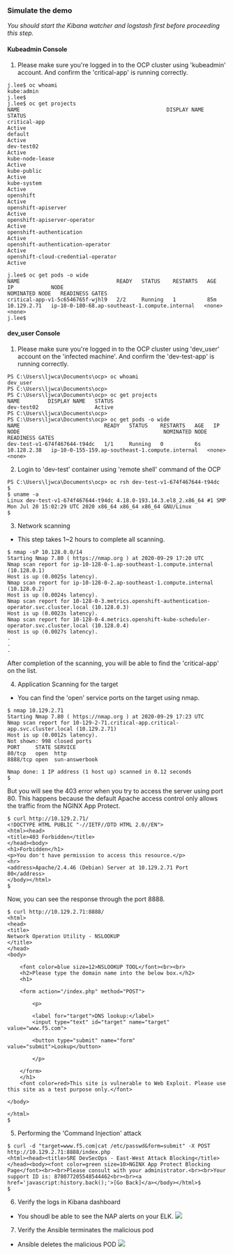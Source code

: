 ### Simulate the demo

*You should start the Kibana watcher and logstash first before proceeding this step.*

#### Kubeadmin Console
1. Please make sure you're logged in to the OCP cluster using 'kubeadmin' account. And confirm the 'critical-app' is running correctly.
```
j.lee$ oc whoami
kube:admin
j.lee$ 
j.lee$ oc get projects
NAME                                               DISPLAY NAME   STATUS
critical-app                                                      Active
default                                                           Active
dev-test02                                                        Active
kube-node-lease                                                   Active
kube-public                                                       Active
kube-system                                                       Active
openshift                                                         Active
openshift-apiserver                                               Active
openshift-apiserver-operator                                      Active
openshift-authentication                                          Active
openshift-authentication-operator                                 Active
openshift-cloud-credential-operator                               Active

j.lee$ oc get pods -o wide
NAME                               READY   STATUS    RESTARTS   AGE   IP            NODE                                             NOMINATED NODE   READINESS GATES
critical-app-v1-5c6546765f-wjhl9   2/2     Running   1          85m   10.129.2.71   ip-10-0-180-68.ap-southeast-1.compute.internal   <none>           <none>
j.lee$ 
```

#### dev_user Console
1. Please make sure you're logged in to the OCP cluster using 'dev_user' account on the 'infected machine'. And confirm the 'dev-test-app' is running correctly.
```
PS C:\Users\ljwca\Documents\ocp> oc whoami
dev_user
PS C:\Users\ljwca\Documents\ocp>
PS C:\Users\ljwca\Documents\ocp> oc get projects
NAME         DISPLAY NAME   STATUS
dev-test02                  Active
PS C:\Users\ljwca\Documents\ocp>
PS C:\Users\ljwca\Documents\ocp> oc get pods -o wide
NAME                           READY   STATUS    RESTARTS   AGE   IP            NODE                                              NOMINATED NODE   READINESS GATES
dev-test-v1-674f467644-t94dc   1/1     Running   0          6s    10.128.2.38   ip-10-0-155-159.ap-southeast-1.compute.internal   <none>           <none>
```

2. Login to 'dev-test' container using 'remote shell' command of the OCP
```
PS C:\Users\ljwca\Documents\ocp> oc rsh dev-test-v1-674f467644-t94dc
$
$ uname -a
Linux dev-test-v1-674f467644-t94dc 4.18.0-193.14.3.el8_2.x86_64 #1 SMP Mon Jul 20 15:02:29 UTC 2020 x86_64 x86_64 x86_64 GNU/Linux
$
```

3. Network scanning
- This step takes 1~2 hours to complete all scanning. 
```
$ nmap -sP 10.128.0.0/14
Starting Nmap 7.80 ( https://nmap.org ) at 2020-09-29 17:20 UTC
Nmap scan report for ip-10-128-0-1.ap-southeast-1.compute.internal (10.128.0.1)
Host is up (0.0025s latency).
Nmap scan report for ip-10-128-0-2.ap-southeast-1.compute.internal (10.128.0.2)
Host is up (0.0024s latency).
Nmap scan report for 10-128-0-3.metrics.openshift-authentication-operator.svc.cluster.local (10.128.0.3)
Host is up (0.0023s latency).
Nmap scan report for 10-128-0-4.metrics.openshift-kube-scheduler-operator.svc.cluster.local (10.128.0.4)
Host is up (0.0027s latency).
.
.
.
```
After completion of the scanning, you will be able to find the 'critical-app' on the list. 

4. Application Scanning for the target
- You can find the 'open' service ports on the target using nmap. 
```
$ nmap 10.129.2.71
Starting Nmap 7.80 ( https://nmap.org ) at 2020-09-29 17:23 UTC
Nmap scan report for 10-129-2-71.critical-app.critical-app.svc.cluster.local (10.129.2.71)
Host is up (0.0012s latency).
Not shown: 998 closed ports
PORT     STATE SERVICE
80/tcp   open  http
8888/tcp open  sun-answerbook

Nmap done: 1 IP address (1 host up) scanned in 0.12 seconds
$
```

But you will see the 403 error when you try to access the server using port 80. This happens because the default Apache access control only allows the traffic from the NGINX App Protect. 
```
$ curl http://10.129.2.71/
<!DOCTYPE HTML PUBLIC "-//IETF//DTD HTML 2.0//EN">
<html><head>
<title>403 Forbidden</title>
</head><body>
<h1>Forbidden</h1>
<p>You don't have permission to access this resource.</p>
<hr>
<address>Apache/2.4.46 (Debian) Server at 10.129.2.71 Port 80</address>
</body></html>
$
```

Now, you can see the response through the port 8888. 
```
$ curl http://10.129.2.71:8888/
<html>
<head>
<title>
Network Operation Utility - NSLOOKUP
</title>
</head>
<body>

    <font color=blue size=12>NSLOOKUP TOOL</font><br><br>
    <h2>Please type the domain name into the below box.</h2>
    <h1>

    <form action="/index.php" method="POST">

        <p>

        <label for="target">DNS lookup:</label>
        <input type="text" id="target" name="target" value="www.f5.com">

        <button type="submit" name="form" value="submit">Lookup</button>

        </p>

    </form>
    </h1>
    <font color=red>This site is vulnerable to Web Exploit. Please use this site as a test purpose only.</font>

</body>

</html>
$
```

5. Performing the 'Command Injection' attack
```
$ curl -d "target=www.f5.com|cat /etc/passwd&form=submit" -X POST http://10.129.2.71:8888/index.php
<html><head><title>SRE DevSecOps - East-West Attack Blocking</title></head><body><font color=green size=10>NGINX App Protect Blocking Page</font><br><br>Please consult with your administrator.<br><br>Your support ID is: 878077205548544462<br><br><a href='javascript:history.back();'>[Go Back]</a></body></html>$
$
```

6. Verify the logs in Kibana dashboard
- You shoudl be able to see the NAP alerts on your ELK.
![](https://github.com/network1211/f5-security-automation-ansible/blob/master/devsecops/malicious_pod/images/elk_dashboard.png)

7. Verify the Ansible terminates the malicious pod
- Ansible deletes the malicious POD
![](https://github.com/network1211/f5-security-automation-ansible/blob/master/devsecops/malicious_pod/images/terminating_pod.png)









